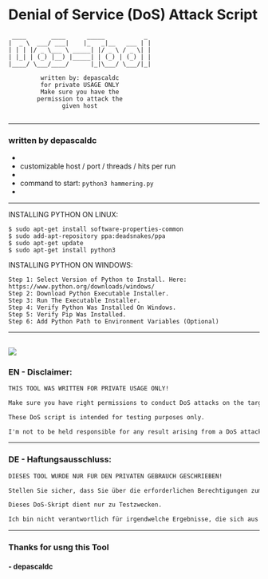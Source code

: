 # Denial of Service (DoS) Attack Script

```
 ____       ____      _____           _ 
|  _ \  ___/ ___|    |_   _|__   ___ | |
| | | |/ _ \___ \ _____| |/ _ \ / _ \| |
| |_| | (_) |__) |_____| | (_) | (_) | |
|____/ \___/____/      |_|\___/ \___/|_|

         written by: depascaldc
         for private USAGE ONLY
         Make sure you have the
        permission to attack the
               given host
               
```

---
### written by depascaldc

- 
- customizable host / port / threads / hits per run
- 
- command to start: `python3 hammering.py`
- 
---
INSTALLING PYTHON ON LINUX:
```
$ sudo apt-get install software-properties-common
$ sudo add-apt-repository ppa:deadsnakes/ppa
$ sudo apt-get update
$ sudo apt-get install python3
```
INSTALLING PYTHON ON WINDOWS:
```
Step 1: Select Version of Python to Install. Here: https://www.python.org/downloads/windows/
Step 2: Download Python Executable Installer.
Step 3: Run The Executable Installer.
Step 4: Verify Python Was Installed On Windows.
Step 5: Verify Pip Was Installed.
Step 6: Add Python Path to Environment Variables (Optional)
```
---
![](https://cdn.discordapp.com/attachments/611010515388334080/671547384886591518/unknown.png)
---

### EN - Disclaimer:
```md
THIS TOOL WAS WRITTEN FOR PRIVATE USAGE ONLY!

Make sure you have right permissions to conduct DoS attacks on the target system. 

These DoS script is intended for testing purposes only.

I'm not to be held responsible for any result arising from a DoS attack launched using these script
```
---
### DE - Haftungsausschluss:
```md
DIESES TOOL WURDE NUR FÜR DEN PRIVATEN GEBRAUCH GESCHRIEBEN!

Stellen Sie sicher, dass Sie über die erforderlichen Berechtigungen zum Ausführen von DoS-Angriffen auf das Zielsystem verfügen.

Dieses DoS-Skript dient nur zu Testzwecken.

Ich bin nicht verantwortlich für irgendwelche Ergebnisse, die sich aus einem DoS-Angriff ergeben, der mit diesem Skript gestartet wurde
```
---

### Thanks for usng this Tool
#### - depascaldc